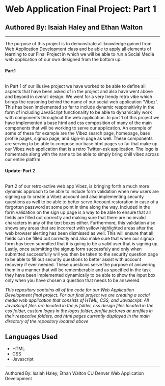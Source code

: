 # Web Application Final Project: Part 1
## Authored By: Isaiah Haley and Ethan Walton
---

The purpose of this project is to demonstrate all knowledge gained from Web Application Development class 
and be able to apply all elements of learning to our Final Project in which we will be able to run a Social Media 
web application of our own designed from the bottom up.

#### Part1
---
In Part 1 of our illusive project we have worked to be able to define all aspects that have been asked of in the project and also have went above and beyond in overall design. We went for a very trendy retro vibe which brings the reasoning behind the name of our social web application 'Vibez'. This has been implemented so far to include dynamic responsitivity in the form of including JavaScript functionality to be able to dynamically work with components throughout the web application. In part 1 of this project we have implemented a base html and css composition of many of the main components that will be working to serve our application. An example of some of these for example are the Vibez search page, homepage, base profile pages, signup page, and sign-in page as well. These components are serving to be able to compose our base html pages so far that make up our Vibez web application that is a retro Twitter-esk application. The logo is homemade along with the name to be able to simply bring chill vibez across our entire platfrm 

#### Update: Part 2
---
Part 2 of our retro-active web app Vibez, is bringing forth a much more dynamic approach to be able to include form validation when new users are signing up to create a Vibez account and also implementing security questions as well to be able to better serve Account restoration in case of a forgotten password at some point in time along the way. Included in the form validation on the sign up page is a way to be able to ensure that all fields are filled out correctly and making sure that there are no invalid characters in any of the text boxes either. Furthermore, this validation also shows any areas that are incorrect with yellow highlighted areas after the web browser alerting has been dismissed as well. This will ensure that all fields can be filled out correctly and also make sure that when our signup form has been submitted that it is going to be a valid user that is signing up. Lastly, once submitting the signup form successfuly and only when submitted successfully will you then be taken to the security question page to be able to fill out security questions to better assist with account recovery if ever needed. These questions serve the purpose of answering them in a manner that will be rememberable and as specified in the task they have been implemented dynamically to be able to show the input box only when you have chosen a question that needs to be answered

*This repository contains all of the code for our Web Application Development final project.
For our final project we are creating a social media web application that consists of HTML, CSS, and 
Javascript. All JavaScript files are located in the js folder, css design files located in the css folder, custom logos in the logos folder, profile pictures an profiles in their respective folders, and html pages currently displayed in the main directory of the repository located above*


Languages Used
---
* HTML
* CSS
* Javascript


---
Authored By: Isaiah Haley, Ethan Walton
CU Denver
Web Application Development
